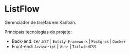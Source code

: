 # ListFlow
Gerenciador de tarefas em Kanban.

Principais tecnologias do projeto:  
- Back-end:
`C#/.NET` | `Entity Framework` | `Postgres` | `Docker`
- Front-end: `Javascript` | `Vite` | `TailwindCSS`